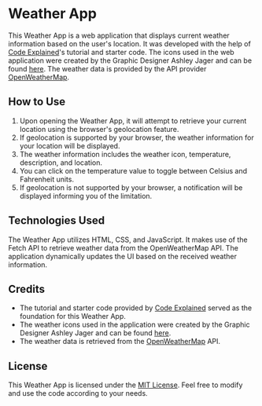 # Weather App

This Weather App is a web application that displays current weather information based on the user's location. It was developed with the help of [Code Explained](https://www.youtube.com/@CodeExplained)'s tutorial and starter code. The icons used in the web application were created by the Graphic Designer Ashley Jager and can be found [here](https://github.com/manifestinteractive/weather-underground-icons). The weather data is provided by the API provider [OpenWeatherMap](http://www.OpenWeatherMap.org).

## How to Use

1. Upon opening the Weather App, it will attempt to retrieve your current location using the browser's geolocation feature.
2. If geolocation is supported by your browser, the weather information for your location will be displayed.
3. The weather information includes the weather icon, temperature, description, and location.
4. You can click on the temperature value to toggle between Celsius and Fahrenheit units.
5. If geolocation is not supported by your browser, a notification will be displayed informing you of the limitation.

## Technologies Used

The Weather App utilizes HTML, CSS, and JavaScript. It makes use of the Fetch API to retrieve weather data from the OpenWeatherMap API. The application dynamically updates the UI based on the received weather information.

## Credits

- The tutorial and starter code provided by [Code Explained](https://www.youtube.com/@CodeExplained) served as the foundation for this Weather App.
- The weather icons used in the application were created by the Graphic Designer Ashley Jager and can be found [here](https://github.com/manifestinteractive/weather-underground-icons).
- The weather data is retrieved from the [OpenWeatherMap](http://www.OpenWeatherMap.org) API.

## License

This Weather App is licensed under the [MIT License](LICENSE). Feel free to modify and use the code according to your needs.
